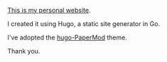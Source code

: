[This is my personal website](https://nove-b.github.io/).

I created it using Hugo, a static site generator in Go.

I've adopted the [hugo-PaperMod](https://github.com/adityatelange/hugo-PaperMod) theme.

Thank you.
